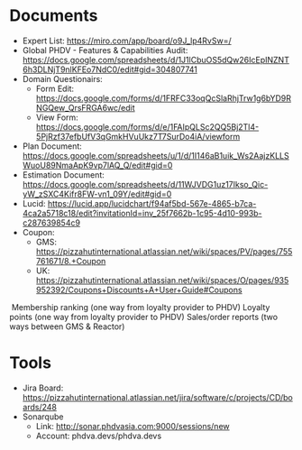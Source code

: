 # Documents
- Expert List: https://miro.com/app/board/o9J_lp4RvSw=/
- Global PHDV - Features & Capabilities Audit: https://docs.google.com/spreadsheets/d/1J1lCbuOS5dQw26IcEpINZNT6h3DLNjT9nlKFEo7NdC0/edit#gid=304807741
- Domain Questionairs: 
  - Form Edit: https://docs.google.com/forms/d/1FRFC33oqQcSlaRhjTrw1g6bYD9RNGQew_QrsFRGA6wc/edit
  - View Form: https://docs.google.com/forms/d/e/1FAIpQLSc2QQ5Bj2Tl4-5PjRzf37efbUfV3qGmkHVuUkz7T7SurDo4iA/viewform
- Plan Document: https://docs.google.com/spreadsheets/u/1/d/1I146aB1uik_Ws2AajzKLLSWuoU89NmaApK9vp7lAQ_Q/edit#gid=0
- Estimation Document: https://docs.google.com/spreadsheets/d/11WJVDG1uz17Ikso_Qic-yW_zSXC4Kifr8FW-vn1_09Y/edit#gid=0
- Lucid: https://lucid.app/lucidchart/f94af5bd-567e-4865-b7ca-4ca2a5718c18/edit?invitationId=inv_25f7662b-1c95-4d10-993b-c287639854c9
- Coupon:
  - GMS: https://pizzahutinternational.atlassian.net/wiki/spaces/PV/pages/755761671/8.+Coupon
  - UK: https://pizzahutinternational.atlassian.net/wiki/spaces/O/pages/935952392/Coupons+Discounts+A+User+Guide#Coupons

​    Membership ranking (one way from loyalty provider to PHDV)    Loyalty points  (one way from loyalty provider to PHDV)    Sales/order reports (two ways between GMS & Reactor)

# Tools

- Jira Board: https://pizzahutinternational.atlassian.net/jira/software/c/projects/CD/boards/248
- Sonarqube
	- Link: http://sonar.phdvasia.com:9000/sessions/new
	- Account: phdva.devs/phdva.devs

